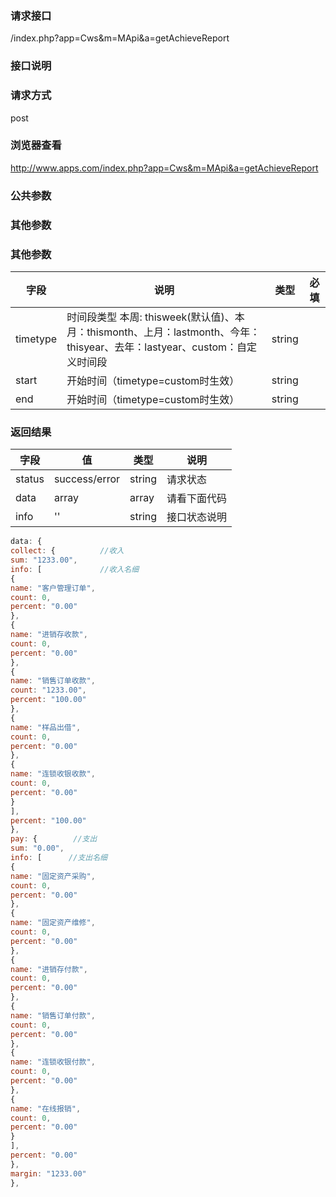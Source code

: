 ### **请求接口**
/index.php?app=Cws&m=MApi&a=getAchieveReport

### **接口说明**

### **请求方式**
post

### **浏览器查看**
http://www.apps.com/index.php?app=Cws&m=MApi&a=getAchieveReport

### **公共参数** 

### **其他参数**
### **其他参数**
|字段       |说明            |类型    |必填           |
| --------- |--------      |--------|--------       |
|timetype   |时间段类型  本周: thisweek(默认值)、本月：thismonth、上月：lastmonth、今年：thisyear、去年：lastyear、custom：自定义时间段 |    string|
|start     |开始时间（timetype=custom时生效） | string |          |
|end     |开始时间（timetype=custom时生效） | string |          |

### **返回结果**
|字段       |值             |类型    |说明           |
| --------- |--------      |--------|--------       |
|status     |success/error |string |请求状态         |
|data       |array         |array  |请看下面代码 |
|info       | '' | string | 接口状态说明  |


``` javascript
data: {
collect: {          //收入
sum: "1233.00",
info: [             //收入名细
{
name: "客户管理订单",
count: 0,
percent: "0.00"
},
{
name: "进销存收款",
count: 0,
percent: "0.00"
},
{
name: "销售订单收款",
count: "1233.00",
percent: "100.00"
},
{
name: "样品出借",
count: 0,
percent: "0.00"
},
{
name: "连锁收银收款",
count: 0,
percent: "0.00"
}
],
percent: "100.00"
},
pay: {        //支出
sum: "0.00",
info: [      //支出名细
{
name: "固定资产采购",
count: 0,
percent: "0.00"
},
{
name: "固定资产维修",
count: 0,
percent: "0.00"
},
{
name: "进销存付款",
count: 0,
percent: "0.00"
},
{
name: "销售订单付款",
count: 0,
percent: "0.00"
},
{
name: "连锁收银付款",
count: 0,
percent: "0.00"
},
{
name: "在线报销",
count: 0,
percent: "0.00"
}
],
percent: "0.00"
},
margin: "1233.00"
},
